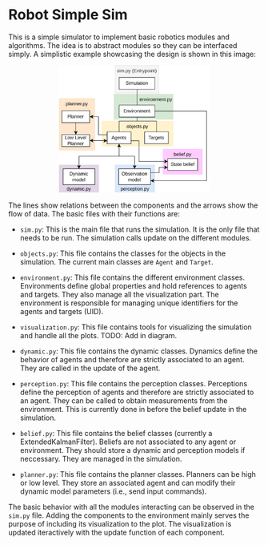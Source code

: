 # Robot Simple Sim

This is a simple simulator to implement basic robotics modules and algorithms.
The idea is to abstract modules so they can be interfaced simply. A simplistic example showcasing the design is shown in this image:

<p align="middle">
  <img src="docs/simplesimmodules.png" width="60%" />
</p>

The lines show relations between the components and the arrows show the flow of data. The basic files with their functions are:

* `sim.py`: This is the main file that runs the simulation. It is the only file that needs to be run. The simulation calls update on the different modules.

* `objects.py`: This file contains the classes for the objects in the simulation. The current main classes are `Agent` and `Target`.

* `environment.py`: This file contains the different environment classes. Environments define global properties and hold references to agents and targets. They also manage all the visualization part. The environment is responsible for managing unique identifiers for the agents and targets (UID).

* `visualization.py`: This file contains tools for visualizing the simulation and handle all the plots. TODO: Add in diagram.

* `dynamic.py`: This file contains the dynamic classes. Dynamics define the behavior of agents and therefore are strictly associated to an agent. They are called in the update of the agent.

* `perception.py`: This file contains the perception classes. Perceptions define the perception of agents and therefore are strictly associated to an agent. They can be called to obtain measurements from the environment. This is currently done in before the belief update in the simulation.

* `belief.py`: This file contains the belief classes (currently a ExtendedKalmanFilter). Beliefs are not associated to any agent or environment. They should store a dynamic and perception models if neccessary. They are managed in the simulation.

* `planner.py`: This file contains the planner classes. Planners can be high or low level. They store an associated agent and can modify their dynamic model parameters (i.e., send input commands).

The basic behavior with all the modules interacting can be observed in the `sim.py` file. Adding the components to the environment mainly serves the purpose of including its visualization to the plot. The visualization is updated iteractively with the update function of each component.